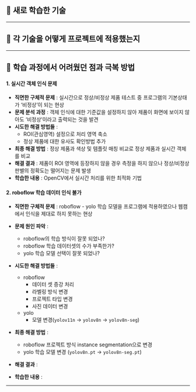 

## 📌 새로 학습한 기술

---


## 📌 각 기술을 어떻게 프로젝트에 적용했는지

---

## 📌 학습 과정에서 어려웠던 점과 극복 방법

#### 1. 실시간 객체 인식 문제

- **직면한 구체적 문제** : 실시간으로 정상/비정상 제품 테스트 중 프로그램의 기본상태가 ‘비정상’이 되는 현상
- **문제 분석 과정** : 객체 인식에 대한 기준값을 설정하지 않아 제품이 화면에 보이지 않아도 ‘비정상’이라고 출력되는 것을 발견
- **시도한 해결 방법들** : 
    - ROI(관심영역) 설정으로 처리 영역 축소
    - 정상 제품에 대한 유사도 확인방법 추가
- **최종 해결 방법** : 정상 제품과 색상 및 템플릿 매칭 비교로 정상 제품과 실시간 객체를 비교
- **해결 결과** : 제품이 ROI 영역에 등장하지 않을 경우 측정을 하지 않으나 정상/비정상 판별의 정확도는 떨어지는 문제 발생
- **학습한 내용** : OpenCV에서 실시간 처리를 위한 최적화 기법

#### 2. roboflow 학습 데이터 인식 불가

- **직면한 구체적 문제** : roboflow - yolo 학습 모델을 프로그램에 적용하였으나 웹캠에서 인식을 제대로 하지 못하는 현상
- **문제 원인 파악** :
    - roboflow의 학습 방식이 잘못 되었나?
    - roboflow 학습 데이터셋의 수가 부족한가?
    - yolo 학습 모델 선택이 잘못 되었나?

- **시도한 해결 방법들** :
    - roboflow
        - 데이터 셋 증강 처리
        - 라벨링 방식 변경
        - 프로젝트 타입 변경
        - 사진 데이터 변경
    - yolo
        - 모델 변경(`yolov11n` → `yolov8n` → `yolov8n-seg`)
- **최종 해결 방법** :
    - roboflow 프로젝트 방식 instance segmentation으로 변경
    - yolo 학습 모델 변경 (`yolov8n.pt` → `yolov8n-seg.pt`)
    
- **해결 결과** : 
- **학습한 내용** : 


---

